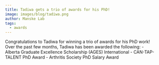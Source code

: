 ```yaml
---
title: Tadiwa gets a trio of awards for his PhD!
image: images/blog/tadiwa.png
author: Manske Lab
tags:
  - awards
---
```


Congratulations to Tadiwa for winning a trio of awards for his PhD work! Over the past few months, Tadiwa has been awarded the following:
        - Alberta Graduate Excellence Scholarship (AGES) International
        - CAN-TAP-TALENT PhD Award
        - Arthritis Society PhD Salary Award


